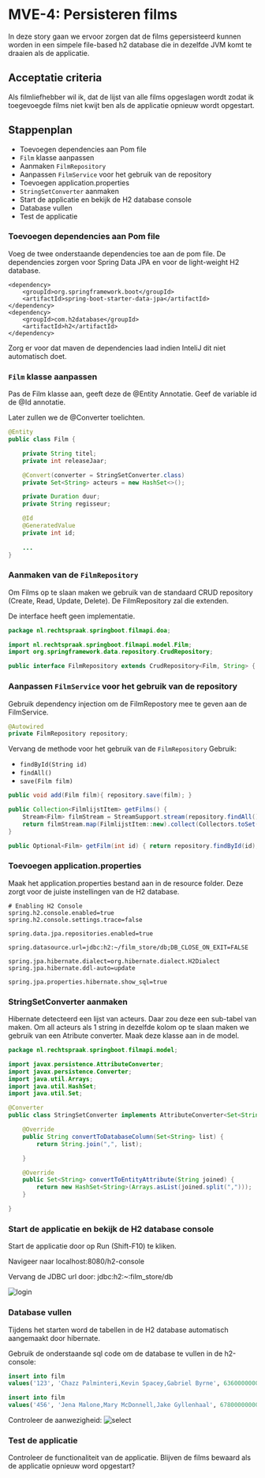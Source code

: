 # MVE-4: Persisteren films
In deze story gaan we ervoor zorgen dat de films gepersisteerd kunnen worden in een simpele file-based h2 database die in dezelfde JVM komt te draaien als de applicatie.

## Acceptatie criteria
Als filmliefhebber wil ik, dat de lijst van alle films opgeslagen wordt zodat ik toegevoegde films niet kwijt ben als de applicatie opnieuw wordt opgestart.

## Stappenplan
* Toevoegen dependencies aan Pom file
* `Film` klasse aanpassen
* Aanmaken `FilmRepository`
* Aanpassen `FilmService` voor het gebruik van de repository
* Toevoegen application.properties
* `StringSetConverter` aanmaken
* Start de applicatie en bekijk de H2 database console
* Database vullen
* Test de applicatie


### Toevoegen dependencies aan Pom file
Voeg de twee onderstaande dependencies toe aan de pom file.
De dependencies zorgen voor Spring Data JPA en voor de light-weight H2 database.  

    <dependency>
        <groupId>org.springframework.boot</groupId>
        <artifactId>spring-boot-starter-data-jpa</artifactId>
    </dependency>
    <dependency>
        <groupId>com.h2database</groupId>
        <artifactId>h2</artifactId>
    </dependency>
    
Zorg er voor dat maven de dependencies laad indien InteliJ dit niet automatisch doet.   

### `Film` klasse aanpassen
Pas de Film klasse aan, geeft deze de @Entity Annotatie.
Geef de variable id de @Id annotatie.

Later zullen we de @Converter toelichten.

```java
@Entity
public class Film {

    private String titel;
    private int releaseJaar;

    @Convert(converter = StringSetConverter.class)
    private Set<String> acteurs = new HashSet<>();

    private Duration duur;
    private String regisseur;

    @Id
    @GeneratedValue
    private int id;
    
    ...
}
```

### Aanmaken van de `FilmRepository`
Om Films op te slaan maken we gebruik van de standaard CRUD repository (Create, Read, Update, Delete).
De FilmRepository zal die extenden.

De interface heeft geen implementatie. 

```java
package nl.rechtspraak.springboot.filmapi.doa;

import nl.rechtspraak.springboot.filmapi.model.Film;
import org.springframework.data.repository.CrudRepository;

public interface FilmRepository extends CrudRepository<Film, String> { }
```

### Aanpassen `FilmService` voor het gebruik van de repository
Gebruik dependency injection om de FilmRepostory mee te geven aan de FilmService.

```java
@Autowired
private FilmRepository repository;
```

Vervang de methode voor het gebruik van de `FilmRepository`
Gebruik:
* `findById(String id)`
* `findAll()`
* `save(Film film)`

```java
public void add(Film film){ repository.save(film); }

public Collection<FilmlijstItem> getFilms() {
    Stream<Film> filmStream = StreamSupport.stream(repository.findAll().spliterator(), false);
    return filmStream.map(FilmlijstItem::new).collect(Collectors.toSet());
}

public Optional<Film> getFilm(int id) { return repository.findById(id); }
```

### Toevoegen application.properties
Maak het application.properties bestand aan in de resource folder. Deze zorgt voor de juiste instellingen van de H2 
database.

```properties
# Enabling H2 Console
spring.h2.console.enabled=true
spring.h2.console.settings.trace=false

spring.data.jpa.repositories.enabled=true

spring.datasource.url=jdbc:h2:~/film_store/db;DB_CLOSE_ON_EXIT=FALSE

spring.jpa.hibernate.dialect=org.hibernate.dialect.H2Dialect
spring.jpa.hibernate.ddl-auto=update

spring.jpa.properties.hibernate.show_sql=true
```

### StringSetConverter aanmaken
Hibernate detecteerd een lijst van acteurs. Daar zou deze een sub-tabel van maken. 
Om all acteurs als 1 string in dezelfde kolom op te slaan maken we gebruik van een 
Atribute converter. Maak deze klasse aan in de model.

```java
package nl.rechtspraak.springboot.filmapi.model;

import javax.persistence.AttributeConverter;
import javax.persistence.Converter;
import java.util.Arrays;
import java.util.HashSet;
import java.util.Set;

@Converter
public class StringSetConverter implements AttributeConverter<Set<String>, String> {

    @Override
    public String convertToDatabaseColumn(Set<String> list) {
        return String.join(",", list);

    }

    @Override
    public Set<String> convertToEntityAttribute(String joined) {
        return new HashSet<String>(Arrays.asList(joined.split(",")));
    }

}
```

### Start de applicatie en bekijk de H2 database console
Start de applicatie door op Run (Shift-F10) te kliken. 

Navigeer naar localhost:8080/h2-console

Vervang de JDBC url door: jdbc:h2:~:film_store/db

![login](h2-console-login.PNG)

### Database vullen 
Tijdens het starten word de tabellen in de H2 database automatisch aangemaakt door hibernate. 

Gebruik de onderstaande sql code om de database te vullen in de h2-console:
```sql
insert into film
values('123', 'Chazz Palminteri,Kevin Spacey,Gabriel Byrne', 6360000000000,'Bryan Singer', 1995,'The Ususal Suspects');

insert into film
values('456', 'Jena Malone,Mary McDonnell,Jake Gyllenhaal', 6780000000000, 'Richard Kelly', 2001, 'Donnie Darko');
```

Controleer de aanwezigheid:
![select](h2-console-film.PNG)

### Test de applicatie
Controleer de functionaliteit van de applicatie. Blijven de films bewaard als de applicatie opnieuw word opgestart?